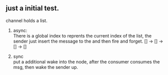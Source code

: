 ## just a initial test.

channel holds a list.

1. async:   
There is a global index to reprents the current index of the list, the sender just insert
the message to the and then fire and forget.
[] -> [] -> [] -> []

2. sync  
put a additional wake into the node, after the consumer consumes the msg, then wake the sender up.
